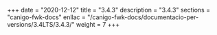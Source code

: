 +++
date        = "2020-12-12"
title       = "3.4.3"
description = "3.4.3"
sections    = "canigo-fwk-docs"
enllac		= "/canigo-fwk-docs/documentacio-per-versions/3.4LTS/3.4.3/"
weight		= 7
+++
